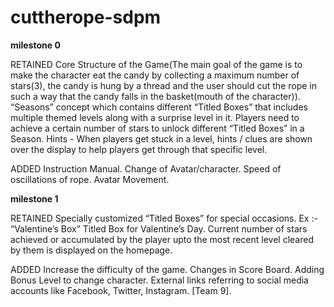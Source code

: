 # cuttherope-sdpm
**milestone 0**

RETAINED
Core Structure of the Game(The main goal of the game is to make the character eat the candy by collecting a maximum number of stars(3), the candy is hung by a thread and the user should cut the rope in such a way that the candy falls in the basket(mouth of the character)).
“Seasons” concept which contains different “Titled Boxes” that includes multiple themed levels along with a surprise level in it.
Players need to achieve a certain number of stars to unlock different “Titled Boxes” in a Season. 
Hints - When players get stuck in a level, hints / clues are shown over the display to help players get through that specific level.

ADDED
Instruction Manual.
Change of Avatar/character.
Speed of oscillations of rope.
Avatar Movement.


**milestone 1**

RETAINED
Specially customized “Titled Boxes” for special occasions. Ex :- “Valentine’s Box” Titled Box for Valentine’s Day.
Current number of stars achieved or accumulated by the player upto the most recent level cleared by them is displayed on the homepage.


ADDED
Increase the difficulty of the game.
Changes in Score Board.
Adding Bonus Level to change character.
External links referring to social media accounts like Facebook, Twitter, Instagram. [Team 9].
